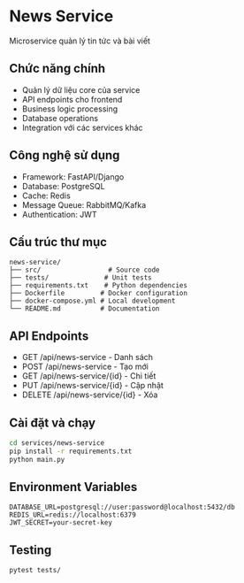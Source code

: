 # News Service

Microservice quản lý tin tức và bài viết

## Chức năng chính
- Quản lý dữ liệu core của service
- API endpoints cho frontend
- Business logic processing
- Database operations
- Integration với các services khác

## Công nghệ sử dụng
- Framework: FastAPI/Django
- Database: PostgreSQL
- Cache: Redis
- Message Queue: RabbitMQ/Kafka
- Authentication: JWT

## Cấu trúc thư mục
```
news-service/
├── src/                 # Source code
├── tests/              # Unit tests
├── requirements.txt    # Python dependencies
├── Dockerfile         # Docker configuration
├── docker-compose.yml # Local development
└── README.md          # Documentation
```

## API Endpoints
- GET /api/news-service - Danh sách
- POST /api/news-service - Tạo mới
- GET /api/news-service/{id} - Chi tiết
- PUT /api/news-service/{id} - Cập nhật
- DELETE /api/news-service/{id} - Xóa

## Cài đặt và chạy
```bash
cd services/news-service
pip install -r requirements.txt
python main.py
```

## Environment Variables
```env
DATABASE_URL=postgresql://user:password@localhost:5432/db
REDIS_URL=redis://localhost:6379
JWT_SECRET=your-secret-key
```

## Testing
```bash
pytest tests/
```
